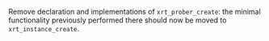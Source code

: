 Remove declaration and implementations of `xrt_prober_create`: the minimal functionality previously performed there should now be moved to `xrt_instance_create`.
